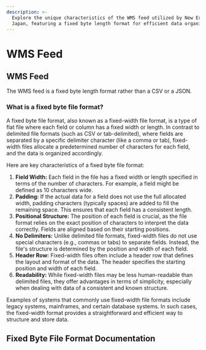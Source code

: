 ```yaml
---
description: >-
  Explore the unique characteristics of the WMS feed utilized by New Era Caps
  Japan, featuring a fixed byte length format for efficient data organization.
---
```


# WMS Feed

## WMS Feed

The WMS feed is a fixed byte length format rather than a CSV or a JSON.

### What is a fixed byte file format?

A fixed byte file format, also known as a fixed-width file format, is a type of flat file where each field or column has a fixed width or length. In contrast to delimited file formats (such as CSV or tab-delimited), where fields are separated by a specific delimiter character (like a comma or tab), fixed-width files allocate a predetermined number of characters for each field, and the data is organized accordingly.

Here are key characteristics of a fixed byte file format:

1. **Field Width:** Each field in the file has a fixed width or length specified in terms of the number of characters. For example, a field might be defined as 10 characters wide.
2. **Padding:** If the actual data for a field does not use the full allocated width, padding characters (typically spaces) are added to fill the remaining space. This ensures that each field has a consistent length.
3. **Positional Structure:** The position of each field is crucial, as the file format relies on the exact position of characters to interpret the data correctly. Fields are aligned based on their starting positions.
4. **No Delimiters:** Unlike delimited file formats, fixed-width files do not use special characters (e.g., commas or tabs) to separate fields. Instead, the file's structure is determined by the position and width of each field.
5. **Header Row:** Fixed-width files often include a header row that defines the layout and format of the data. The header specifies the starting position and width of each field.
6. **Readability:** While fixed-width files may be less human-readable than delimited files, they offer advantages in terms of simplicity, especially when dealing with data of a consistent and known structure.

Examples of systems that commonly use fixed-width file formats include legacy systems, mainframes, and certain database systems. In such cases, the fixed-width format provides a straightforward and efficient way to structure and store data.

## Fixed Byte File Format Documentation
